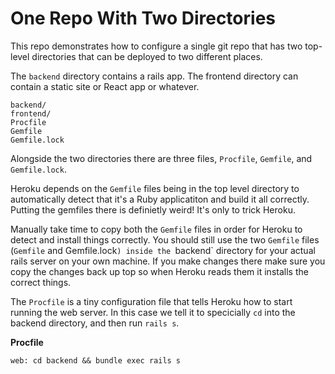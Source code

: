 # One Repo With Two Directories
This repo demonstrates how to configure a single git repo that has two top-level
directories that can be deployed to two different places.

The `backend` directory contains a rails app. The frontend directory can
contain a static site or React app or whatever.

```
backend/
frontend/
Procfile
Gemfile
Gemfile.lock
```

Alongside the two directories there are three files, `Procfile`, `Gemfile`, and
`Gemfile.lock`.

Heroku depends on the `Gemfile` files being in the top level directory to
automatically detect that it's a Ruby applicatiton and build it all correctly.
Putting the gemfiles there is definietly weird! It's only to trick Heroku.

Manually take time to copy both the `Gemfile` files in order for Heroku to
detect and install things correctly. You should still use the two `Gemfile`
files (`Gemfile` and Gemfile.lock`) inside the `backend` directory for your
actual rails server on your own machine. If you make changes there make sure
you copy the changes back up top so when Heroku reads them it installs the
correct things.

The `Procfile` is a tiny configuration file that tells Heroku how to start
running the web server. In this case we tell it to specicially `cd` into
the backend directory, and then run `rails s`.

**Procfile**
```
web: cd backend && bundle exec rails s
```

